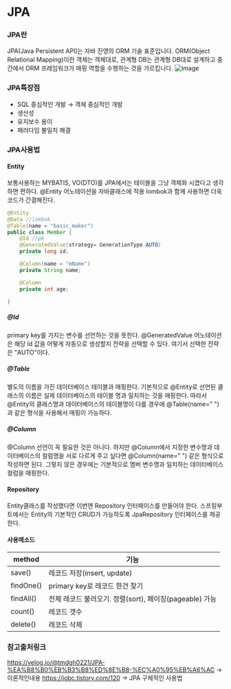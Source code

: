 # JPA
### JPA란
JPA(Java Persistent API)는 자바 진영의 ORM 기술 표준입니다. ORM(Object Relational Mapping)이란 객체는 객체대로, 관계형 DB는 관계형 DB대로 설계하고 중간에서 ORM 프레임워크가 매핑 역할을 수행하는 것을 가르킵니다. 
![image](https://user-images.githubusercontent.com/53050413/167528462-979a217e-396c-4eaa-82f9-bd047ab201d4.png)
### JPA특장점
- SQL 중심적인 개발 → 객체 중심적인 개발
- 생산성
- 유지보수 용이
- 패러다임 불일치 해결

### JPA사용법
#### Entity
보통사용하는 MYBATIS, VO(DTO)를 JPA에서는 테이블을 그냥 객체화 시켰다고 생각하면 편하다.
@Entity 어노테이션을 자바클래스에 적용 lombok과 함께 사용하면 더욱 코드가 간결해진다.

```java
@Entity
@Data //lombok
@Table(name = "basic_maker")
public class Member {
    @Id //pk
    @GeneratedValue(strategy= GenerationType.AUTO)
    private long id;

    @Column(name = "mName")
    private String name;

    @Column
    private int age;

}
```
##### @Id
primary key를 가지는 변수를 선언하는 것을 뜻한다. @GeneratedValue 어노테이션은 해당 Id 값을
어떻게 자동으로 생성할지 전략을 선택할 수 있다. 여기서 선택한 전략은 "AUTO"이다.

##### @Table
별도의 이름을 가진 데이터베이스 테이블과 매핑한다. 기본적으로 @Entity로 선언된 클래스의 이름은 실제
데이터베이스의 테이블 명과 일치하는 것을 매핑한다. 따라서 @Entity의 클래스명과 데이터베이스의 테이블명이
다를 경우에 @Table(name=" ")과 같은 형식을 사용해서 매핑이 가능하다.

##### @Column
@Column 선언이 꼭 필요한 것은 아니다. 하지만 @Column에서 지정한 변수명과 데이터베이스의 컬럼명을
서로 다르게 주고 싶다면 @Column(name=" ") 같은 형식으로 작성하면 된다.
그렇지 않은 경우에는 기본적으로 멤버 변수명과 일치하는 데이터베이스 컬럼을 매핑한다.

#### Repository
Entity클래스를 작성했다면 이번엔 Repository 인터페이스를 만들어야 한다.
스프링부트에서는 Entity의 기본적인 CRUD가 가능하도록 JpaRepository 인터페이스를 제공한다.

#### 사용메소드

| method | 기능 |
| ------------ | ------------- |
| save() | 레코드 저장(insert, update)  |
| findOne() | primary key로 레코드 한건 찾기 |
| findAll() | 전체 레코드 불러오기. 정렬(sort), 페이징(pageable) 가능 |
| count() | 레코드 갯수 |
| delete() | 레코드 삭제 |


### 참고출처링크
https://velog.io/@tmdgh0221/JPA-%EA%B8%B0%EB%B3%B8%ED%8E%B8-%EC%A0%95%EB%A6%AC -> 이론적인내용
https://jobc.tistory.com/120 -> JPA 구체적인 사용법
